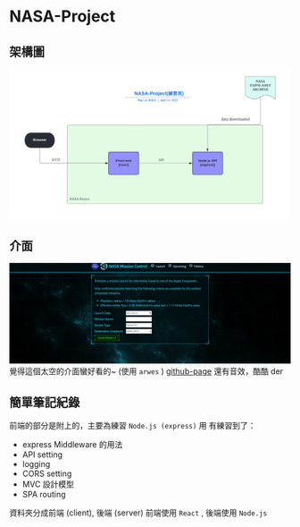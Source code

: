 # NASA-Project
## 架構圖
![架構圖](images/structure.jpeg)
## 介面
![介面圖](images/view.jpg)
覺得這個太空的介面蠻好看的~ (使用 `arwes` )
[github-page](https://raylin9981.github.io/NASA-Project/)
還有音效，酷酷 der

## 簡單筆記紀錄

前端的部分是附上的，主要為練習 `Node.js (express)` 用
有練習到了：
- express Middleware 的用法
- API setting
- logging 
- CORS setting
- MVC 設計模型
- SPA routing 

資料夾分成前端 (client), 後端 (server)
前端使用 `React` , 後端使用 `Node.js`
